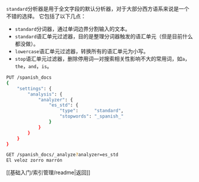 `standard`分析器是用于全文字段的默认分析器，对于大部分西方语系来说是一个不错的选择。 它包括了以下几点：
- `standard`分词器，通过单词边界分割输入的文本。
- `standard`语汇单元过滤器，目的是整理分词器触发的语汇单元（但是目前什么都没做）。
- `lowercase`语汇单元过滤器，转换所有的语汇单元为小写。
- `stop`语汇单元过滤器，删除停用词—​对搜索相关性影响不大的常用词，如`a`，`the`，`and`，`is`。
```bash
PUT /spanish_docs
{
    "settings": {
        "analysis": {
            "analyzer": {
                "es_std": {
                    "type":      "standard",
                    "stopwords": "_spanish_"
                }
            }
        }
    }
}
```
```bash
GET /spanish_docs/_analyze?analyzer=es_std
El veloz zorro marrón
```

[[基础入门/索引管理/readme|返回]]